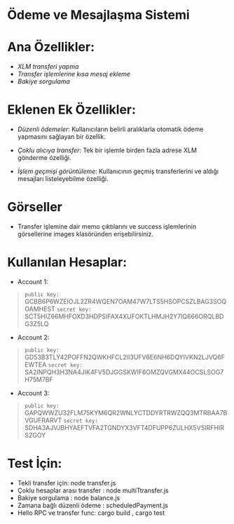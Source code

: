
# Ödeme ve Mesajlaşma Sistemi


# Ana Özellikler:

- *XLM transferi yapma*
- *Transfer işlemlerine kısa mesaj ekleme*
- *Bakiye sorgulama*


# Eklenen Ek Özellikler:

- *Düzenli ödemeler*: Kullanıcıların belirli aralıklarla otomatik ödeme yapmasını sağlayan bir özellik.

- *Çoklu alıcıya transfer*: Tek bir işlemle birden fazla adrese XLM gönderme özelliği.

- *İşlem geçmişi görüntüleme*: Kullanıcının geçmiş transferlerini ve aldığı mesajları listeleyebilme özelliği.




# Görseller 
- Transfer işlemine dair memo çıktılarını ve success işlemlerinin görsellerine images klasöründen erişebilirsiniz.


# Kullanılan Hesaplar:

- Account 1:

>`public key:` GCBB6P6WZEIOJL2ZR4WQEN7OAM47W7LTS5HSOPCSZLBAG3SOQOAMHEST
`secret key:` SCT5HIZ66MHFOXD3HDPSIFAX4XUFOKTLHMJH2Y7IQ666ORQLBDG3Z5LQ

- Account 2:

>`public key:` GD53B3TLY42POFFN2QWKHFCL2II3UFV6E6NH6DQYIVKN2LJVQ6FEWTEA
`secret key:` SA2INPQH3H3NA4JIK4FV5DJGGSKWIF6OMZQVGMX44OCSLSOG7H75M7BF

- Account 3:

>`public key:` GAPQWWZU32FLM75KYM6QR2WNLYCTDDYRTRWZQQ3MTRBAA7BVGUFRARVT
`secret key:` SDHA3AJVJBHYAEFTVFA2TGNDYX3VFT4DFUPP6ZULHX5VSIRFHIRS2GOY


# Test İçin:
- Tekli transfer için: node transfer.js
- Çoklu hesaplar arası transfer : node multiTtransfer.js
- Bakiye sorgulama : node balance.js
- Zamana bağlı düzenli ödeme : scheduledPayment.js
- Hello RPC ve transfer func: cargo build , cargo test
